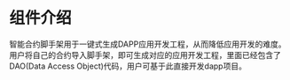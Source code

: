 # 组件介绍

智能合约脚手架用于一键式生成DAPP应用开发工程，从而降低应用开发的难度。用户将自己的合约导入脚手架，即可生成对应的应用开发工程，里面已经包含了DAO(Data Access Object)代码，用户可基于此直接开发dapp项目。